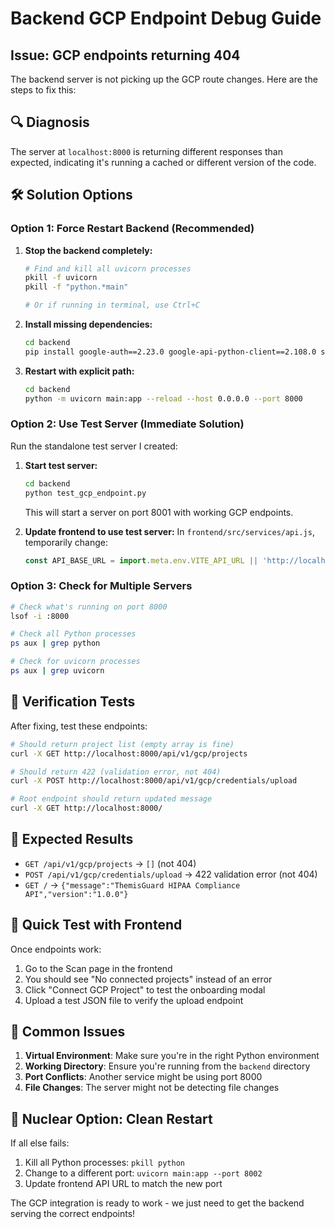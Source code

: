 # Backend GCP Endpoint Debug Guide

## Issue: GCP endpoints returning 404

The backend server is not picking up the GCP route changes. Here are the steps to fix this:

## 🔍 **Diagnosis**

The server at `localhost:8000` is returning different responses than expected, indicating it's running a cached or different version of the code.

## 🛠 **Solution Options**

### Option 1: Force Restart Backend (Recommended)

1. **Stop the backend completely:**
   ```bash
   # Find and kill all uvicorn processes
   pkill -f uvicorn
   pkill -f "python.*main"
   
   # Or if running in terminal, use Ctrl+C
   ```

2. **Install missing dependencies:**
   ```bash
   cd backend
   pip install google-auth==2.23.0 google-api-python-client==2.108.0 structlog==23.2.0
   ```

3. **Restart with explicit path:**
   ```bash
   cd backend
   python -m uvicorn main:app --reload --host 0.0.0.0 --port 8000
   ```

### Option 2: Use Test Server (Immediate Solution)

Run the standalone test server I created:

1. **Start test server:**
   ```bash
   cd backend
   python test_gcp_endpoint.py
   ```
   This will start a server on port 8001 with working GCP endpoints.

2. **Update frontend to use test server:**
   In `frontend/src/services/api.js`, temporarily change:
   ```javascript
   const API_BASE_URL = import.meta.env.VITE_API_URL || 'http://localhost:8001';
   ```

### Option 3: Check for Multiple Servers

```bash
# Check what's running on port 8000
lsof -i :8000

# Check all Python processes
ps aux | grep python

# Check for uvicorn processes
ps aux | grep uvicorn
```

## 🧪 **Verification Tests**

After fixing, test these endpoints:

```bash
# Should return project list (empty array is fine)
curl -X GET http://localhost:8000/api/v1/gcp/projects

# Should return 422 (validation error, not 404)
curl -X POST http://localhost:8000/api/v1/gcp/credentials/upload

# Root endpoint should return updated message
curl -X GET http://localhost:8000/
```

## 🎯 **Expected Results**

- `GET /api/v1/gcp/projects` → `[]` (not 404)
- `POST /api/v1/gcp/credentials/upload` → 422 validation error (not 404)
- `GET /` → `{"message":"ThemisGuard HIPAA Compliance API","version":"1.0.0"}`

## 🚀 **Quick Test with Frontend**

Once endpoints work:
1. Go to the Scan page in the frontend
2. You should see "No connected projects" instead of an error
3. Click "Connect GCP Project" to test the onboarding modal
4. Upload a test JSON file to verify the upload endpoint

## 📝 **Common Issues**

1. **Virtual Environment**: Make sure you're in the right Python environment
2. **Working Directory**: Ensure you're running from the `backend` directory
3. **Port Conflicts**: Another service might be using port 8000
4. **File Changes**: The server might not be detecting file changes

## 🔧 **Nuclear Option: Clean Restart**

If all else fails:
1. Kill all Python processes: `pkill python`
2. Change to a different port: `uvicorn main:app --port 8002`
3. Update frontend API URL to match the new port

The GCP integration is ready to work - we just need to get the backend serving the correct endpoints!